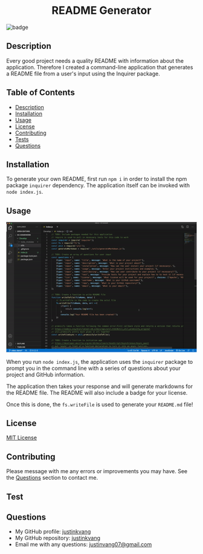 
  <h1 align="center">README Generator</h1>
  
  ![badge](https://img.shields.io/badge/license-MIT-blue)<br />

  ## Description
  Every good project needs a quality README with information about the application. Therefore I created a command-line application that generates a README file from a user's input using the Inquirer package. 

  ## Table of Contents
  - [Description](#description)
  - [Installation](#installation)
  - [Usage](#usage)
  - [License](#license)
  - [Contributing](#contributing)
  - [Tests](#test)
  - [Questions](#questions)

  ## Installation
  To generate your own README, first run `npm i` in order to install the npm package `inquirer` dependency. The application itself can be invoked with `node index.js`.

  ## Usage
  ![Gif demo of README-generator](./Assets/demo.gif)
  
  When you run `node index.js`, the application uses the `inquirer` package to prompt you in the command line with a series of questions about your project and GitHub information.

  The application then takes your response and will generate markdowns for the README file. The README will also include a badge for your license. 

  Once this is done, the `fs.writeFile` is used to generate your `README.md` file!

  ## License
  [MIT License](https://choosealicense.com/licenses/mit/)

  ## Contributing
  Please message with me any errors or improvements you may have. See the [Questions](#questions) section to contact me.

  ## Test
  

  ## Questions
  - My GitHub profile: [justinkvang](http://github.com/justinkvang)
  - My GitHub repository: [justinkvang](http://github.com/justinkvang?tab=repositories)
  - Email me with any questions: justinvang07@gmail.com
